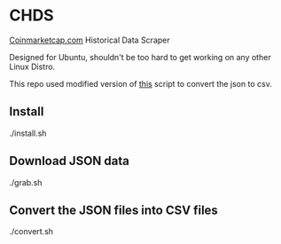 # CHDS
[Coinmarketcap.com](https://coinmarketcap.com)
 Historical Data Scraper

Designed for Ubuntu, shouldn't be too hard to get working on any other Linux Distro.

This repo used modified version of [this](https://github.com/vinay20045/json-to-csv) script to convert the json to csv.

## Install
  
  ./install.sh
  
## Download JSON data
  
  ./grab.sh

## Convert the JSON files into CSV files
  
  ./convert.sh
